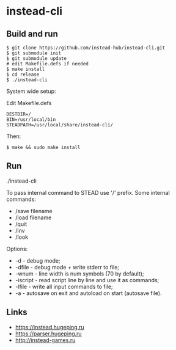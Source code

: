 # instead-cli

## Build and run

```
$ git clone https://github.com/instead-hub/instead-cli.git
$ git submodule init
$ git submodule update
# edit Makefile.defs if needed
$ make install
$ cd release
$ ./instead-cli
```

System wide setup:

Edit Makefile.defs

```
DESTDIR=/
BIN=/usr/local/bin
STEADPATH=/usr/local/share/instead-cli/
```

Then:

```
$ make && sudo make install
```

## Run

./instead-cli <gamedir path>

To pass internal command to STEAD use '/' prefix. Some internal commands:

* /save filename
* /load filename
* /quit
* /inv
* /look

Options:

* -d - debug mode;
* -dfile - debug mode + write stderr to file;
* -wnum - line width is num symbols (70 by default);
* -iscript - read script line by line and use it as commands;
* -lfile - write all input commands to file;
* -a - autosave on exit and autoload on start (autosave file).

## Links

* https://instead.hugeping.ru
* https://parser.hugeping.ru
* http://instead-games.ru
